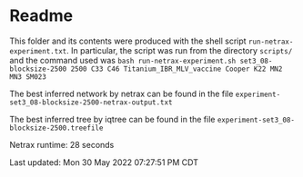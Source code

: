 # Readme

This folder and its contents were produced with the shell script
`run-netrax-experiment.txt`. In particular, the script was run from the
directory `scripts/` and the command used was `bash run-netrax-experiment.sh
set3_08-blocksize-2500 2500 C33 C46 Titanium_IBR_MLV_vaccine Cooper K22 MN2 MN3 SM023`

The best inferred network by netrax can be found in the file
`experiment-set3_08-blocksize-2500-netrax-output.txt`

The best inferred tree by iqtree can be found in the file
`experiment-set3_08-blocksize-2500.treefile`

Netrax runtime: 28 seconds

Last updated: Mon 30 May 2022 07:27:51 PM CDT
